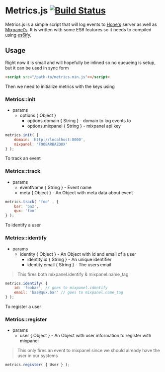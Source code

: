 # Metrics.js [![Build Status](https://travis-ci.org/honeinc/metrics.svg?branch=fix%2Ftravis)](https://travis-ci.org/honeinc/metrics)

Metrics.js is a simple script that will log events to [Hone's](http://gohone.com) server as well as [Mixpanel's](https://mixpanel.com). It is written with some ES6 features so it needs to compiled using [es6ify](https://github.com/thlorenz/es6ify).

## Usage

Right now it is small and will hopefully be inlined so no queueing is setup, but it can be used in sync form

```html
<script src="/path-to/metrics.min.js"></script>
```

Then we need to initialize metrics with the keys using

### Metrics::init

- params
  - options { Object }
    - options.domain { String } - domain to log events to 
    - options.mixpanel { String } - mixpanel api key

```javascript
metrics.init( {
    domain: 'http://localhost:8000',
    mixpanel: 'FOOBARBAZQUX'
} );

```

To track an event

### Metrics::track

- params 
    - eventName { String } - Event name
    - meta { Object } - An Object with meta data about event

```javascript
metrics.track( 'foo' , { 
    bar: 'baz',
    qux: 'foo'
} );
```

To identify a user

### Metrics::identify

- params 
    - identity { Object } - An Object with id and email of a user
        - identity.id { String } - An unique identifier
        - identity.email { String } - The users email

> This fires both mixpanel.identify & mixpanel.name_tag

```javascript
metrics.identify( { 
    id: 'foobar', // goes to mixpanel.identify
    email: 'baz@qux.bar' // goes to mixpanel.name_tag
} );
```

To register a user

### Metrics::register

- params 
    - user { Object } - An Object with user information to register with mixpanel

> This only fires an event to mixpanel since we should already have the user in our systems

```javascript
metrics.register( { User } );
```

